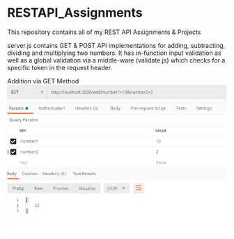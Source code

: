 # RESTAPI_Assignments
This repository contains all of my REST API Assignments &amp; Projects

server.js contains GET & POST API implementations for adding, subtracting, dividing and multiplying two numbers. It has in-function input validation as well as a global validation via a middle-ware (validate.js) which checks for a specific token in the request header.

Addition via GET Method
<img src="/images/get%20add.png">
